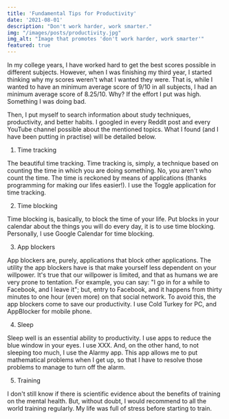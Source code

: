 ```yaml
---
title: 'Fundamental Tips for Productivity'
date: '2021-08-01'
description: "Don't work harder, work smarter."
img: "/images/posts/productivity.jpg"
img_alt: "Image that promotes 'don't work harder, work smarter'"
featured: true
---
```


In my college years, I have worked hard to get the best scores possible in different subjects. However, when I was finishing my third year, I started thinking why my scores weren't what I wanted they were. That is, while I wanted to have an minimum average score of 9/10 in all subjects, I had an minimum average score of 8.25/10. Why? If the effort I put was high. Something I was doing bad. 

Then, I put myself to search information about study techniques, productivity, and better habits. I googled in every Reddit post and every YouTube channel possible about the mentioned topics. What I found (and I have been putting in practise) will be detailed below. 

1. Time tracking

The beautiful time tracking. Time tracking is, simply, a technique based on counting the time in which you are doing something. No, you aren't who count the time. The time is reckoned by means of applications (thanks programming for making our lifes easier!). I use the Toggle application for time tracking. 

2. Time blocking

Time blocking is, basically, to block the time of your life. Put blocks in your calendar about the things you will do every day, it is to use time blocking. Personally, I use Google Calendar for time blocking.

3. App blockers

App blockers are, purely, applications that block other applications. The utility the app blockers have is that make yourself less dependent on your willpower. It's true that our willpower is limited, and that as humans we are very prone to tentation. For example, you can say: "I go in for a while to Facebook, and I leave it"; but, entry to Facebook, and it happens from thirty minutes to one hour (even more) on that social network. To avoid this, the app blockers come to save our productivity. I use Cold Turkey for PC, and AppBlocker for mobile phone. 

4. Sleep

Sleep well is an essential ability to productivity. I use apps to reduce the blue window in your eyes. I use XXX. And, on the other hand, to not sleeping too much, I use the Alarmy app. This app allows me to put mathematical problems when I get up, so that I have to resolve those problems to manage to turn off the alarm.

5. Training

I don't still know if there is scientific evidence about the benefits of training on the mental health. But, without doubt, I would recommend to all the world training regularly. My life was full of stress before starting to train.
